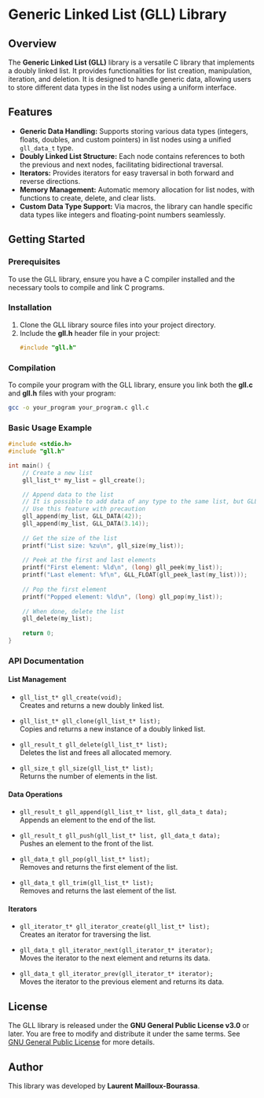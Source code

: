 # Generic Linked List (GLL) Library

## Overview

The **Generic Linked List (GLL)** library is a versatile C library that implements a doubly linked list. It provides functionalities for list creation, manipulation, iteration, and deletion. It is designed to handle generic data, allowing users to store different data types in the list nodes using a uniform interface.

## Features
- **Generic Data Handling:** Supports storing various data types (integers, floats, doubles, and custom pointers) in list nodes using a unified `gll_data_t` type.
- **Doubly Linked List Structure:** Each node contains references to both the previous and next nodes, facilitating bidirectional traversal.
- **Iterators:** Provides iterators for easy traversal in both forward and reverse directions.
- **Memory Management:** Automatic memory allocation for list nodes, with functions to create, delete, and clear lists.
- **Custom Data Type Support:** Via macros, the library can handle specific data types like integers and floating-point numbers seamlessly.

## Getting Started

### Prerequisites
To use the GLL library, ensure you have a C compiler installed and the necessary tools to compile and link C programs.

### Installation

1. Clone the GLL library source files into your project directory.
2. Include the **gll.h** header file in your project:
   ```c
   #include "gll.h"
   ```

### Compilation
To compile your program with the GLL library, ensure you link both the **gll.c** and **gll.h** files with your program:

```bash
gcc -o your_program your_program.c gll.c
```

### Basic Usage Example

```c
#include <stdio.h>
#include "gll.h"

int main() {
    // Create a new list
    gll_list_t* my_list = gll_create();

    // Append data to the list
    // It is possible to add data of any type to the same list, but GLL does not keep track of the type
    // Use this feature with precaution
    gll_append(my_list, GLL_DATA(42));
    gll_append(my_list, GLL_DATA(3.14));
    
    // Get the size of the list
    printf("List size: %zu\n", gll_size(my_list));
    
    // Peek at the first and last elements
    printf("First element: %ld\n", (long) gll_peek(my_list));
    printf("Last element: %f\n", GLL_FLOAT(gll_peek_last(my_list)));
    
    // Pop the first element
    printf("Popped element: %ld\n", (long) gll_pop(my_list));
    
    // When done, delete the list
    gll_delete(my_list);
    
    return 0;
}
```

### API Documentation

#### List Management
- `gll_list_t* gll_create(void);`  
  Creates and returns a new doubly linked list.

- `gll_list_t* gll_clone(gll_list_t* list);`  
  Copies and returns a new instance of a doubly linked list.
  
- `gll_result_t gll_delete(gll_list_t* list);`  
  Deletes the list and frees all allocated memory.

- `gll_size_t gll_size(gll_list_t* list);`  
  Returns the number of elements in the list.

#### Data Operations
- `gll_result_t gll_append(gll_list_t* list, gll_data_t data);`  
  Appends an element to the end of the list.

- `gll_result_t gll_push(gll_list_t* list, gll_data_t data);`  
  Pushes an element to the front of the list.

- `gll_data_t gll_pop(gll_list_t* list);`  
  Removes and returns the first element of the list.

- `gll_data_t gll_trim(gll_list_t* list);`  
  Removes and returns the last element of the list.

#### Iterators
- `gll_iterator_t* gll_iterator_create(gll_list_t* list);`  
  Creates an iterator for traversing the list.

- `gll_data_t gll_iterator_next(gll_iterator_t* iterator);`  
  Moves the iterator to the next element and returns its data.

- `gll_data_t gll_iterator_prev(gll_iterator_t* iterator);`  
  Moves the iterator to the previous element and returns its data.

## License

The GLL library is released under the **GNU General Public License v3.0** or later. You are free to modify and distribute it under the same terms. See [GNU General Public License](https://www.gnu.org/licenses/) for more details.

## Author

This library was developed by **Laurent Mailloux-Bourassa**.

